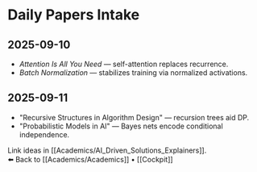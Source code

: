 # Daily Papers Intake

## 2025-09-10
- *Attention Is All You Need* — self-attention replaces recurrence.
- *Batch Normalization* — stabilizes training via normalized activations.

## 2025-09-11
- "Recursive Structures in Algorithm Design" — recursion trees aid DP.
- "Probabilistic Models in AI" — Bayes nets encode conditional independence.

Link ideas in [[Academics/AI_Driven_Solutions_Explainers]].  
⬅️ Back to [[Academics/Academics]] • [[Cockpit]]

